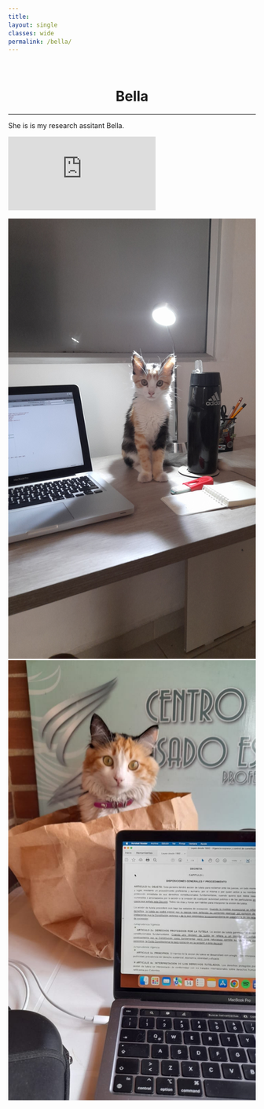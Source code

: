 ```yaml
---
title: 
layout: single
classes: wide
permalink: /bella/
---
```

<br/> 


# <center> Bella </center>
- - -

She is is my research assitant Bella. 

<div class="embed-spotify-song">
    <iframe src="https://open.spotify.com/track/2dbA4sPwu3iK72c0mA6907?si=d492224dd8134263"  
        frameborder="0" 
        allowtransparency="true" 
        allow="encrypted-media">
    </iframe>
</div>


![bella](/assets/files/bella/20220628_160509.jpg)
![bella](/assets/files/bella/bella_bag.jpeg)

